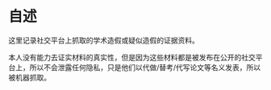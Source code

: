 # 自述
这里记录社交平台上抓取的学术造假或疑似造假的证据资料。

本人没有能力去证实材料的真实性，但是因为这些材料都是被发布在公开的社交平台上，所以不会泄露任何隐私，只是他们以代做/替考/代写论文等名义发表，所以被机器抓取。

